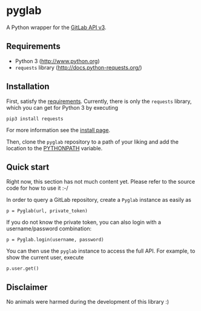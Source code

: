 pyglab
======

A Python wrapper for the [GitLab API
v3](http://doc.gitlab.com/ce/api/README.html).


Requirements<a name="requirements"></a>
------------

* Python 3 (<http://www.python.org>)
* `requests` library (<http://docs.python-requests.org/>)


Installation
------------

First, satisfy the [requirements](#requirements). Currently, there is only
the `requests` library, which you can get for Python 3 by executing

    pip3 install requests

For more information see the [install
page](http://docs.python-requests.org/en/latest/user/install/#install).

Then, clone the `pyglab` repository to a path of your liking and add the
location to the
[PYTHONPATH](https://docs.python.org/3/using/cmdline.html#envvar-PYTHONPATH)
variable.


Quick start
-----------

Right now, this section has not much content yet. Please refer to the source
code for how to use it :-/

In order to query a GitLab repository, create a `Pyglab` instance as easily as

    p = Pyglab(url, private_token)

If you do not know the private token, you can also login with a
username/password combination:

    p = Pyglab.login(username, password)

You can then use the `pyglab` instance to access the full API. For example,  to
show the current user, execute

    p.user.get()


Disclaimer
----------

No animals were harmed during the development of this library :)
